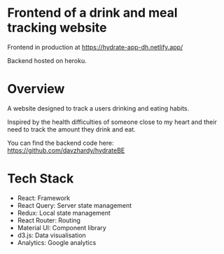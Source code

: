 # Frontend of a drink and meal tracking website

Frontend in production at https://hydrate-app-dh.netlify.app/

Backend hosted on heroku.

# Overview

A website designed to track a users drinking and eating habits.

Inspired by the health difficulties of someone close to my heart and their need to track the amount they drink and eat.

You can find the backend code here: https://github.com/davzhardy/hydrateBE

# Tech Stack

- React: Framework
- React Query: Server state management
- Redux: Local state management
- React Router: Routing
- Material UI: Component library
- d3.js: Data visualisation
- Analytics: Google analytics
